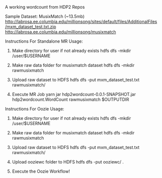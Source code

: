 A working wordcount from HDP2 Repos

Sample Dataset: MusixMatch (~13.5mb)
http://labrosa.ee.columbia.edu/millionsong/sites/default/files/AdditionalFiles/mxm_dataset_test.txt.zip
http://labrosa.ee.columbia.edu/millionsong/musixmatch



Instructions For Standalone MR Usage:

1) Make directory for user if not already exists
hdfs dfs -mkdir /user/$USERNAME

2) Make raw data folder for musixmatch dataset
hdfs dfs -mkdir rawmusixmatch

3) Upload raw dataset to HDFS
hdfs dfs -put mxm_dataset_test.txt rawmusixmatch/

4) Execute MR Job
yarn jar hdp2wordcount-0.0.1-SNAPSHOT.jar hdp2wordcount.WordCount rawmusixmatch $OUTPUTDIR




Instructions For Oozie  Usage:

1) Make directory for user if not already exists
hdfs dfs -mkdir /user/$USERNAME

2) Make raw data folder for musixmatch dataset
hdfs dfs -mkdir rawmusixmatch

3) Upload raw dataset to HDFS
hdfs dfs -put mxm_dataset_test.txt rawmusixmatch/

4) Upload ooziewc folder to HDFS
hdfs dfs -put ooziewc/ .

5) Execute the Oozie Workflow!

